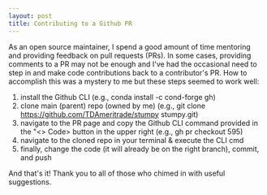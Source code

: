 ```yaml
---
layout: post
title: Contributing to a Github PR
---
```


As an open source maintainer, I spend a good amount of time mentoring and providing feedback on pull requests (PRs). In some cases, providing comments to a PR may not be enough and I've had the occasional need to step in and make code contributions back to a contributor's PR. How to accomplish this was a mystery to me but these steps seemed to work well:

1. install the Github CLI (e.g., conda install -c cond-forge gh)
2. clone main (parent) repo (owned by me) (e.g., git clone https://github.com/TDAmeritrade/stumpy stumpy.git)
3. navigate to the PR page and copy the Github CLI command provided in the "<> Code> button in the upper right  (e.g., gh pr checkout 595)
4. navigate to the cloned repo in your terminal & execute the CLI cmd
5. finally, change the code (it will already be on the right branch), commit, and push

And that's it! Thank you to all of those who chimed in with useful suggestions.
